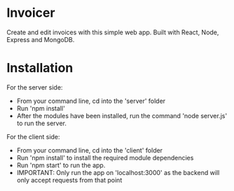 # Invoicer

Create and edit invoices with this simple web app. Built with React, Node, Express and MongoDB.


# Installation 

For the server side:
- From your command line, cd into the 'server' folder
- Run 'npm install'
- After the modules have been installed, run the command 'node server.js' to run the server.


For the client side:
- From your command line, cd into the 'client' folder
- Run 'npm install' to install the required module dependencies
- Run 'npm start' to run the app.
- IMPORTANT: Only run the app on 'localhost:3000' as the backend will only accept requests from that point


